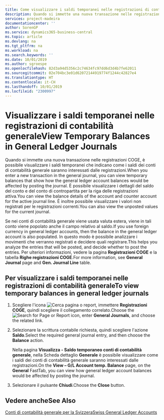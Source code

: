 ```yaml
---
title: Come visualizzare i saldi temporanei nelle registrazioni di contabilità generale
description: Quando si immette una nuova transazione nelle registrazioni COGE, è possibile visualizzare i saldi temporanei che indicano come i saldi dei conti di contabilità generale saranno interessati dalle registrazioni. È possibile visualizzare i dettagli del saldo del conto e del conto di contropartita per la riga delle registrazioni attiva. È inoltre possibile visualizzare i valori non registrati per le registrazioni correnti.
services: project-madeira
documentationcenter: ''
author: SorenGP
ms.service: dynamics365-business-central
ms.topic: article
ms.devlang: na
ms.tgt_pltfrm: na
ms.workload: na
ms.search.keywords: ''
ms.date: 10/01/2019
ms.author: sgroespe
ms.openlocfilehash: 82d3a94d5356c2c74634fc97dd6d3d4b7fe62011
ms.sourcegitcommit: 02e704bc3e01d62072144919774f1244c42827e4
ms.translationtype: HT
ms.contentlocale: it-CH
ms.lasthandoff: 10/01/2019
ms.locfileid: "2300997"
---
```

# <a name="view-temporary-balances-in-general-ledger-journals"></a><span data-ttu-id="30202-105">Visualizzare i saldi temporanei nelle registrazioni di contabilità generale</span><span class="sxs-lookup"><span data-stu-id="30202-105">View Temporary Balances in General Ledger Journals</span></span>
<span data-ttu-id="30202-106">Quando si immette una nuova transazione nelle registrazioni COGE, è possibile visualizzare i saldi temporanei che indicano come i saldi dei conti di contabilità generale saranno interessati dalle registrazioni.</span><span class="sxs-lookup"><span data-stu-id="30202-106">When you enter a new transaction in the general journal, you can view temporary balances that show how the general ledger account balances would be affected by posting the journal.</span></span> <span data-ttu-id="30202-107">È possibile visualizzare i dettagli del saldo del conto e del conto di contropartita per la riga delle registrazioni attiva.</span><span class="sxs-lookup"><span data-stu-id="30202-107">You can view the balance details of the account and counter account for the active journal line.</span></span> <span data-ttu-id="30202-108">È inoltre possibile visualizzare i valori non registrati per le registrazioni correnti.</span><span class="sxs-lookup"><span data-stu-id="30202-108">You can also view the unposted values for the current journal.</span></span>  

<span data-ttu-id="30202-109">Se nei conti di contabilità generale viene usata valuta estera, viene in tali conto viene popolato anche il campo relativo al saldo.</span><span class="sxs-lookup"><span data-stu-id="30202-109">If you use foreign currency in general ledger accounts, then the balance in the general ledger account is also populated.</span></span> <span data-ttu-id="30202-110">In questo modo è possibile analizzare i movimenti che verranno registrati e decidere quali registrare.</span><span class="sxs-lookup"><span data-stu-id="30202-110">This helps you analyze the entries that will be posted, and decide whether to post the entries.</span></span> <span data-ttu-id="30202-111">Per ulteriori informazioni, vedere la pagina **Registrazioni COGE** e la tabella **Righe registrazioni COGE**.</span><span class="sxs-lookup"><span data-stu-id="30202-111">For more information, see **General Journal** page and **Gen. Journal Line** table.</span></span>  

## <a name="to-view-temporary-balances-in-general-ledger-journals"></a><span data-ttu-id="30202-112">Per visualizzare i saldi temporanei nelle registrazioni di contabilità generale</span><span class="sxs-lookup"><span data-stu-id="30202-112">To view temporary balances in general ledger journals</span></span>  

1.  <span data-ttu-id="30202-113">Scegliere l'icona ![Cerca pagina o report](../../media/ui-search/search_small.png "Cerca pagina o report"), immettere **Registrazioni COGE**, quindi scegliere il collegamento correlato.</span><span class="sxs-lookup"><span data-stu-id="30202-113">Choose the ![Search for Page or Report](../../media/ui-search/search_small.png "Search for Page or Report icon") icon, enter **General Journals**, and choose the related link.</span></span>  
2.  <span data-ttu-id="30202-114">Selezionare la scrittura contabile richiesta, quindi scegliere l'azione **Saldo**.</span><span class="sxs-lookup"><span data-stu-id="30202-114">Select the required general journal entry, and then choose the **Balance** action.</span></span>  

    <span data-ttu-id="30202-115">Nella pagina **Visualizza - Saldo temporaneo conti di contabilità generale**, nella Scheda dettaglio **Generale** è possibile visualizzare come i saldi dei conti di contabilità generale saranno interessati dalle registrazioni.</span><span class="sxs-lookup"><span data-stu-id="30202-115">On the **View – G/L Account temp. Balance** page, on the **General** FastTab, you can view how general ledger account balances would be affected by posting the journal.</span></span>  

3.  <span data-ttu-id="30202-116">Selezionare il pulsante **Chiudi**.</span><span class="sxs-lookup"><span data-stu-id="30202-116">Choose the **Close** button.</span></span>  

## <a name="see-also"></a><span data-ttu-id="30202-117">Vedere anche</span><span class="sxs-lookup"><span data-stu-id="30202-117">See Also</span></span>  
 [<span data-ttu-id="30202-118">Conti di contabilità generale per la Svizzera</span><span class="sxs-lookup"><span data-stu-id="30202-118">Swiss General Ledger Accounts</span></span>](swiss-general-ledger-accounts.md)
